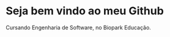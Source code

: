 

 <h1> Seja bem vindo ao meu Github </h1>

Cursando Engenharia de Software, no Biopark Educação. <br>









